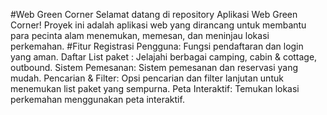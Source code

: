 #Web Green Corner
Selamat datang di repository Aplikasi Web Green Corner! Proyek ini adalah aplikasi web yang dirancang untuk membantu para pecinta alam menemukan, memesan, dan meninjau lokasi perkemahan.
#Fitur
Registrasi Pengguna: Fungsi pendaftaran dan login yang aman.
Daftar List paket : Jelajahi berbagai camping, cabin & cottage, outbound.
Sistem Pemesanan: Sistem pemesanan dan reservasi yang mudah.
Pencarian & Filter: Opsi pencarian dan filter lanjutan untuk menemukan list paket yang sempurna.
Peta Interaktif: Temukan lokasi perkemahan menggunakan peta interaktif.
